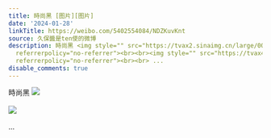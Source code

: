 ```yaml
---
title: 時尚黑 [图片][图片]
date: '2024-01-28'
linkTitle: https://weibo.com/5402554084/NDZKuvKnt
source: 久保醬是ten使的微博
description: 時尚黑 <img style="" src="https://tvax2.sinaimg.cn/large/005TCz76gy1hm9tv4i4z4j30ku0fm769.jpg"
  referrerpolicy="no-referrer"><br><br><img style="" src="https://tvax4.sinaimg.cn/large/005TCz76gy1hm9tv6paejj30ku0evdgx.jpg"
  referrerpolicy="no-referrer"><br><br> ...
disable_comments: true
---
```

時尚黑 <img style="" src="https://tvax2.sinaimg.cn/large/005TCz76gy1hm9tv4i4z4j30ku0fm769.jpg" referrerpolicy="no-referrer"><br><br><img style="" src="https://tvax4.sinaimg.cn/large/005TCz76gy1hm9tv6paejj30ku0evdgx.jpg" referrerpolicy="no-referrer"><br><br> ...